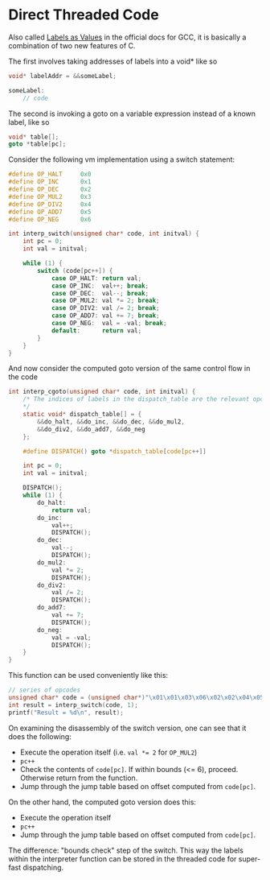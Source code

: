 # Direct Threaded Code

Also called [Labels as Values](https://gcc.gnu.org/onlinedocs/gcc/Labels-as-Values.html) in the official docs for GCC, it is basically a combination of two new features of C.

The first involves taking addresses of labels into a void* like so

```c
void* labelAddr = &&someLabel;

someLabel:
    // code
```

The second is invoking a goto on a variable expression instead of a known label, like so

```c
void* table[];
goto *table[pc];
```

Consider the following vm implementation using a switch statement:

```c
#define OP_HALT     0x0
#define OP_INC      0x1
#define OP_DEC      0x2
#define OP_MUL2     0x3
#define OP_DIV2     0x4
#define OP_ADD7     0x5
#define OP_NEG      0x6

int interp_switch(unsigned char* code, int initval) {
    int pc = 0;
    int val = initval;

    while (1) {
        switch (code[pc++]) {
            case OP_HALT: return val;
            case OP_INC:  val++; break;
            case OP_DEC:  val--; break;
            case OP_MUL2: val *= 2; break;
            case OP_DIV2: val /= 2; break;
            case OP_ADD7: val += 7; break;
            case OP_NEG:  val = -val; break;
            default:      return val;
        }
    }
}
```

And now consider the computed goto version of the same control flow in the code

```c
int interp_cgoto(unsigned char* code, int initval) {
    /* The indices of labels in the dispatch_table are the relevant opcodes
    */
    static void* dispatch_table[] = {
        &&do_halt, &&do_inc, &&do_dec, &&do_mul2,
        &&do_div2, &&do_add7, &&do_neg
    };

    #define DISPATCH() goto *dispatch_table[code[pc++]]

    int pc = 0;
    int val = initval;

    DISPATCH();
    while (1) {
        do_halt:
            return val;
        do_inc:
            val++;
            DISPATCH();
        do_dec:
            val--;
            DISPATCH();
        do_mul2:
            val *= 2;
            DISPATCH();
        do_div2:
            val /= 2;
            DISPATCH();
        do_add7:
            val += 7;
            DISPATCH();
        do_neg:
            val = -val;
            DISPATCH();
    }
}
```

This function can be used conveniently like this:
```c
// series of opcodes
unsigned char* code = (unsigned char*)"\x01\x01\x03\x06\x02\x02\x04\x05\x00";
int result = interp_switch(code, 1);
printf("Result = %d\n", result);
```

On examining the disassembly of the switch version, one can see that it does the following:
- Execute the operation itself (i.e. `val *= 2` for `OP_MUL2`)
- `pc++`
- Check the contents of `code[pc]`. If within bounds (<= 6), proceed. Otherwise return from the function.
- Jump through the jump table based on offset computed from `code[pc]`.

On the other hand, the computed goto version does this:
- Execute the operation itself
- `pc++`
- Jump through the jump table based on offset computed from `code[pc]`.

The difference: "bounds check" step of the switch. This way the labels within the interpreter function can be stored in the threaded code for super-fast dispatching. 
